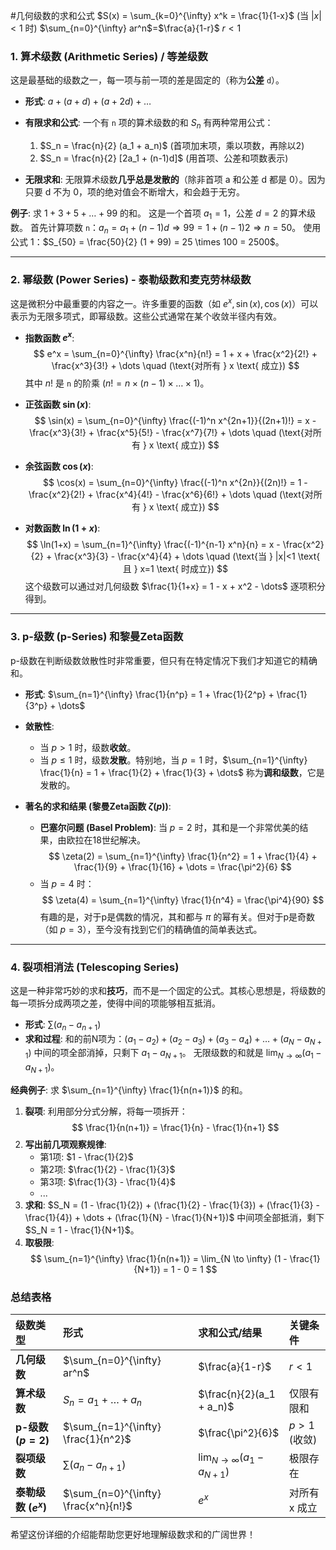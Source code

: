 #几何级数的求和公式 
	$S(x) = \sum_{k=0}^{\infty} x^k = \frac{1}{1-x}$ (当 $|x|<1$ 时)
	$\sum_{n=0}^{\infty} ar^n$=$\frac{a}{1-r}$ $r< 1$
### 1. 算术级数 (Arithmetic Series) / 等差级数

这是最基础的级数之一，每一项与前一项的差是固定的（称为**公差** `d`）。

*   **形式**: $a + (a+d) + (a+2d) + \dots$
*   **有限求和公式**: 一个有 `n` 项的算术级数的和 $S_n$ 有两种常用公式：
    1.  $S_n = \frac{n}{2} (a_1 + a_n)$  (首项加末项，乘以项数，再除以2)
    2.  $S_n = \frac{n}{2} [2a_1 + (n-1)d]$ (用首项、公差和项数表示)

*   **无限求和**: 无限算术级数**几乎总是发散的**（除非首项 a 和公差 d 都是 0）。因为只要 d 不为 0，项的绝对值会不断增大，和会趋于无穷。

**例子**: 求 $1 + 3 + 5 + \dots + 99$ 的和。
这是一个首项 $a_1=1$，公差 $d=2$ 的算术级数。
首先计算项数 `n`：$a_n = a_1 + (n-1)d \Rightarrow 99 = 1 + (n-1)2 \Rightarrow n=50$。
使用公式 1：$S_{50} = \frac{50}{2} (1 + 99) = 25 \times 100 = 2500$。

---

### 2. 幂级数 (Power Series) - 泰勒级数和麦克劳林级数

这是微积分中最重要的内容之一。许多重要的函数（如 $e^x, \sin(x), \cos(x)$）可以表示为无限多项式，即幂级数。这些公式通常在某个收敛半径内有效。

*   **指数函数 $e^x$**:
    $$
    e^x = \sum_{n=0}^{\infty} \frac{x^n}{n!} = 1 + x + \frac{x^2}{2!} + \frac{x^3}{3!} + \dots \quad (\text{对所有 } x \text{ 成立})
    $$
    其中 $n!$ 是 `n` 的阶乘 ($n! = n \times (n-1) \times \dots \times 1$)。

*   **正弦函数 $\sin(x)$**:
    $$
    \sin(x) = \sum_{n=0}^{\infty} \frac{(-1)^n x^{2n+1}}{(2n+1)!} = x - \frac{x^3}{3!} + \frac{x^5}{5!} - \frac{x^7}{7!} + \dots \quad (\text{对所有 } x \text{ 成立})
    $$

*   **余弦函数 $\cos(x)$**:
    $$
    \cos(x) = \sum_{n=0}^{\infty} \frac{(-1)^n x^{2n}}{(2n)!} = 1 - \frac{x^2}{2!} + \frac{x^4}{4!} - \frac{x^6}{6!} + \dots \quad (\text{对所有 } x \text{ 成立})
    $$

*   **对数函数 $\ln(1+x)$**:
    $$
    \ln(1+x) = \sum_{n=1}^{\infty} \frac{(-1)^{n-1} x^n}{n} = x - \frac{x^2}{2} + \frac{x^3}{3} - \frac{x^4}{4} + \dots \quad (\text{当 } |x|<1 \text{ 且 } x=1 \text{ 时成立})
    $$
    这个级数可以通过对几何级数 $\frac{1}{1+x} = 1 - x + x^2 - \dots$ 逐项积分得到。

---

### 3. p-级数 (p-Series) 和黎曼Zeta函数

p-级数在判断级数敛散性时非常重要，但只有在特定情况下我们才知道它的精确和。

*   **形式**: $\sum_{n=1}^{\infty} \frac{1}{n^p} = 1 + \frac{1}{2^p} + \frac{1}{3^p} + \dots$
*   **敛散性**:
    *   当 $p > 1$ 时，级数**收敛**。
    *   当 $p \le 1$ 时，级数**发散**。特别地，当 $p=1$ 时，$\sum_{n=1}^{\infty} \frac{1}{n} = 1 + \frac{1}{2} + \frac{1}{3} + \dots$ 称为**调和级数**，它是发散的。

*   **著名的求和结果 (黎曼Zeta函数 $\zeta(p)$)**:
    *   **巴塞尔问题 (Basel Problem)**: 当 $p=2$ 时，其和是一个非常优美的结果，由欧拉在18世纪解决。
        $$
        \zeta(2) = \sum_{n=1}^{\infty} \frac{1}{n^2} = 1 + \frac{1}{4} + \frac{1}{9} + \frac{1}{16} + \dots = \frac{\pi^2}{6}
        $$
    *   当 $p=4$ 时：
        $$
        \zeta(4) = \sum_{n=1}^{\infty} \frac{1}{n^4} = \frac{\pi^4}{90}
        $$
    有趣的是，对于p是偶数的情况，其和都与 $\pi$ 的幂有关。但对于p是奇数（如 $p=3$），至今没有找到它们的精确值的简单表达式。

---

### 4. 裂项相消法 (Telescoping Series)

这是一种非常巧妙的求和**技巧**，而不是一个固定的公式。其核心思想是，将级数的每一项拆分成两项之差，使得中间的项能够相互抵消。

*   **形式**: $\sum (a_n - a_{n+1})$
*   **求和过程**:
    和的前N项为：$(a_1 - a_2) + (a_2 - a_3) + (a_3 - a_4) + \dots + (a_N - a_{N+1})$
    中间的项全部消掉，只剩下 $a_1 - a_{N+1}$。
    无限级数的和就是 $\lim_{N \to \infty} (a_1 - a_{N+1})$。

**经典例子**: 求 $\sum_{n=1}^{\infty} \frac{1}{n(n+1)}$ 的和。
1.  **裂项**: 利用部分分式分解，将每一项拆开：
    $$
    \frac{1}{n(n+1)} = \frac{1}{n} - \frac{1}{n+1}
    $$
2.  **写出前几项观察规律**:
    *   第1项: $1 - \frac{1}{2}$
    *   第2项: $\frac{1}{2} - \frac{1}{3}$
    *   第3项: $\frac{1}{3} - \frac{1}{4}$
    *   ...
3.  **求和**:
    $S_N = (1 - \frac{1}{2}) + (\frac{1}{2} - \frac{1}{3}) + (\frac{1}{3} - \frac{1}{4}) + \dots + (\frac{1}{N} - \frac{1}{N+1})$
    中间项全部抵消，剩下 $S_N = 1 - \frac{1}{N+1}$。
4.  **取极限**:
    $$
    \sum_{n=1}^{\infty} \frac{1}{n(n+1)} = \lim_{N \to \infty} (1 - \frac{1}{N+1}) = 1 - 0 = 1
    $$

### 总结表格


| 级数类型             | 形式                                   | 求和公式/结果                               | 关键条件         |
| :--------------- | :----------------------------------- | :------------------------------------ | :----------- |
| **几何级数**         | $\sum_{n=0}^{\infty} ar^n$           | $\frac{a}{1-r}$                       | $r< 1$       |
| **算术级数**         | $S_n = a_1 + \dots + a_n$            | $\frac{n}{2}(a_1 + a_n)$              | 仅限有限和        |
| **p-级数 ($p=2$)** | $\sum_{n=1}^{\infty} \frac{1}{n^2}$  | $\frac{\pi^2}{6}$                     | $p > 1$ (收敛) |
| **裂项级数**         | $\sum (a_n - a_{n+1})$               | $\lim_{N \to \infty} (a_1 - a_{N+1})$ | 极限存在         |
| **泰勒级数 ($e^x$)** | $\sum_{n=0}^{\infty} \frac{x^n}{n!}$ | $e^x$                                 | 对所有 x 成立     |

希望这份详细的介绍能帮助您更好地理解级数求和的广阔世界！